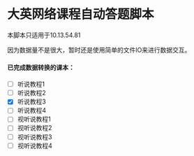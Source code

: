 # 大英网络课程自动答题脚本
本脚本只适用于10.13.54.81

因为数据量不是很大，暂时还是使用简单的文件IO来进行数据交互。

#### 已完成数据转换的课本：

- [ ] 听说教程1
- [ ] 听说教程2
- [x] 听说教程3
- [ ] 听说教程4
- [ ] 视听说教程1
- [ ] 视听说教程2
- [ ] 视听说教程3
- [ ] 视听说教程4